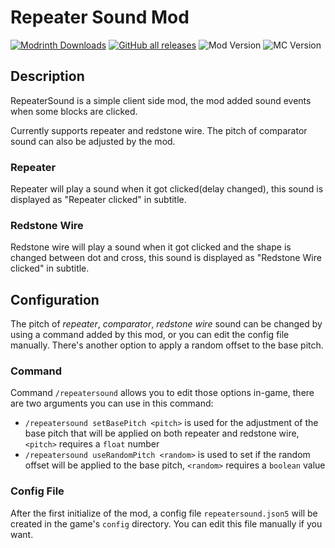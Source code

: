 # Repeater Sound Mod

[![Modrinth Downloads](https://img.shields.io/modrinth/dt/vt4lfXNC?color=%2300AF5C&logo=modrinth&style=flat-square)](https://modrinth.com/mod/repeater-sound)
[![GitHub all releases](https://img.shields.io/github/downloads/HeyBlack233/RepeaterSoundMod/total?color=191970&logo=github&logoColor=181717&style=flat-square)](https://github.com/HeyBlack233/RepeaterSoundMod/releases)
![Mod Version](https://img.shields.io/badge/Version-1.1.1-orange?style=flat-square)
![MC Version](https://img.shields.io/badge/Minecraft-1.16%20--%201.19-blue?style=flat-square)

## Description

RepeaterSound is a simple client side mod, the mod added sound events when some blocks are clicked.

Currently supports repeater and redstone wire. The pitch of comparator sound can also be adjusted by the mod.

### Repeater

Repeater will play a sound when it got clicked(delay changed), this sound is displayed as "Repeater clicked" in subtitle.

### Redstone Wire

Redstone wire will play a sound when it got clicked and the shape is changed between dot and cross, this sound is displayed as "Redstone Wire clicked" in subtitle.

## Configuration

The pitch of *repeater*, *comparator*, *redstone wire* sound can be changed by using a command added by this mod, or you can edit the config file manually.
There's another option to apply a random offset to the base pitch.

### Command

Command `/repeatersound` allows you to edit those options in-game, there are two arguments you can use in this command:

- `/repeatersound setBasePitch <pitch>` is used for the adjustment of the base pitch that will be applied on both repeater and redstone wire, `<pitch>` requires a `float` number
- `/repeatersound useRandomPitch <random>` is used to set if the random offset will be applied to the base pitch, `<random>` requires a `boolean` value

### Config File

After the first initialize of the mod, a config file `repeatersound.json5` will be created in the game's `config` directory. You can edit this file manually if you want.

